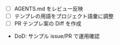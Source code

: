 - [ ] AGENTS.md をレビュー反映
- [ ] テンプレの用語をプロジェクト語彙に調整
- [ ] PR テンプレ案の Diff を作成
- DoD: サンプル issue/PR で運用確認
